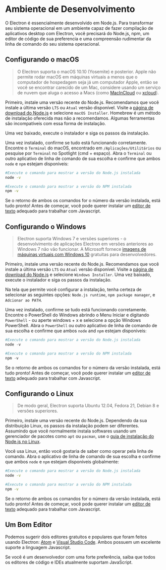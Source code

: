 # Ambiente de Desenvolvimento

O Electron é essencialmente desenvolvido em Node.js. Para transformar seu sistema operacional em um ambiente capaz de fazer compilação de aplicativos desktop com Electron, você precisará do Node.js, npm, um editor de código de sua preferencia e uma compreensão rudimentar da linha de comando do seu sistema operacional.

## Configurando o macOS

> O Electron suporta o macOS 10.10 (Yosemite) e posterior. Apple não permite rodar macOS em máquinas virtuais a menos que o computador de hospedagem seja já um computador Apple, então se você se encontrar carecido de um Mac, considere usando um serviço de nuvem que aluga o acesso a Macs (como [MacInCloud](https://www.macincloud.com/) ou [xcloud](https://xcloud.me)).

Primeiro, instale uma versão recente do Node.js. Recomendamos que você instale a última versão `LTS` ou `Atual` versão disponível. Visite a [página de download do Node.js](https://nodejs.org/en/download/) e selecione `macOS Installer`. Homebrew é um método de instalação oferecida mas não a recomendamos. Algumas ferramentas são incompatíveis com essa forma de instalação.

Uma vez baixado, execute o instalador e siga os passos da instalação.

Uma vez instalado, confirme se tudo está funcionando corretamente. Encontre o `Terminal` do macOS, encontrado em `/Aplicações/Utilitários` ou pesquise por `Terminal` no Spotlight (cmd + espaço). Abra o `Terminal` ou outro aplicativo de linha de comando de sua escolha e confirme que ambos `node` e `npm` estejam disponíveis:

```sh
#Execute o comando para mostrar a versão do Node.js instalada
node -v

#Execute o comando para mostrar a versão do NPM instalada
npm -v
```

Se o retorno de ambos os comandos for o número da versão instalada, está tudo pronto! Antes de começar, você pode querer instalar um [editor de texto](#a-good-editor) adequado para trabalhar com Javascript.

## Configurando o Windows

> Electron suporta Windows 7 e versões superiores - o desenvolvimento de aplicações Electron em versões anteriores ao Windows 7 não vão funcionar. A Microsoft fornece [imagens de máquinas virtuais com Windows 10](https://developer.microsoft.com/en-us/windows/downloads/virtual-machines) gratuitas para desenvolvedores.

Primeiro, instale uma versão recente do Node.js. Recomendamos que você instale a última versão `LTS` ou `Atual` versão disponível. Visite a [página de download do Node.js](https://nodejs.org/en/download/) e selecione `Windows Installer`. Uma vez baixado, execute o instalador e siga os passos da instalação.

Na tela que permite você configurar a instalação, tenha certeza de selecionar as seguintes opções: `Node.js runtime`, `npm package manager`, e `Adcionar ao PATH`.

Uma vez instalado, confirme se tudo está funcionando corretamente. Encontre o PowerShell do Windows abrindo o Menu Iniciar e digitando `PowerShell` - ou aperte windows + x e selecione a opção Windows PowerShell. Abra o `PowerShell` ou outro aplicativo de linha de comando de sua escolha e confirme que ambos `node` and `npm` estejam disponíveis:

```powershell
#Execute o comando para mostrar a versão do Node.js instalada
node -v

#Execute o comando para mostrar a versão do NPM instalada
npm -v
```

Se o retorno de ambos os comandos for o número da versão instalada, está tudo pronto! Antes de começar, você pode querer instalar um [editor de texto](#a-good-editor) adequado para trabalhar com Javascript.

## Configurando o Linux

> De modo geral, Electron suporta Ubuntu 12.04, Fedora 21, Debian 8 e versões superiores.

Primeiro, instale uma versão recente do Node.js. Dependendo da sua distribuição Linux, os passos da instalação podem ser diferentes. Assumindo que você normalmente instala softwares usando um gerenciador de pacotes como `apt` ou `pacman`, use o [guia de instalação do Node.js no Linux](https://nodejs.org/en/download/package-manager/).

Você usa Linux, então você gostaria de saber como operar pela linha de comando. Abra o aplicativo de linha de comando de sua escolha e confirme que ambos `node` e `npm` estejam disponíveis globalmente:

```sh
#Execute o comando para mostrar a versão do Node.js instalada
node -v

#Execute o comando para mostrar a versão do NPM instalada
npm -v
```

Se o retorno de ambos os comandos for o número da versão instalada, está tudo pronto! Antes de começar, você pode querer instalar um [editor de texto](#a-good-editor) adequado para trabalhar com Javascript.

## Um Bom Editor

Podemos sugerir dois editores gratuitos e populares que foram feitos usando Electron: [Atom](https://atom.io/) e [Visual Studio Code](https://code.visualstudio.com/). Ambos possuem um excelente suporte a linguagem Javascript.

Se você é um desenvolvedor com uma forte preferência, saiba que todos os editores de código e IDEs atualmente suportam JavaScript.
